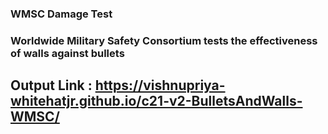### WMSC Damage Test

### Worldwide Military Safety Consortium tests the effectiveness of walls against bullets

## Output Link : https://vishnupriya-whitehatjr.github.io/c21-v2-BulletsAndWalls-WMSC/
